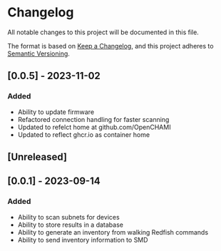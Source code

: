 # Changelog

All notable changes to this project will be documented in this file.

The format is based on [Keep a Changelog](https://keepachangelog.com/en/1.0.0/),
and this project adheres to [Semantic Versioning](https://semver.org/spec/v2.0.0.html).



## [0.0.5] - 2023-11-02

### Added

 * Ability to update firmware
 * Refactored connection handling for faster scanning
 * Updated to refelct home at github.com/OpenCHAMI
 * Updated to reflect ghcr.io as container home

 ## [Unreleased]

## [0.0.1] - 2023-09-14

### Added

* Ability to scan subnets for devices
* Ability to store results in a database
* Ability to generate an inventory from walking Redfish commands
* Ability to send inventory information to SMD
